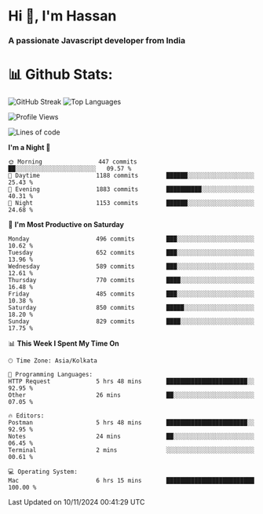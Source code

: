 # Hi 👋, I'm Hassan
### A passionate Javascript developer from India


# 📊 Github Stats:
![GitHub Streak](https://github-readme-streak-stats.herokuapp.com/?user=codeblooded47&theme=dracula&hide_border=false)
![Top Languages](https://github-readme-stats.vercel.app/api/top-langs/?username=codeblooded47&layout=compact&theme=dracula)



<!--START_SECTION:waka-->
![Profile Views](http://img.shields.io/badge/Profile%20Views-1-blue)

![Lines of code](https://img.shields.io/badge/From%20Hello%20World%20I%27ve%20Written-23.7%20million%20lines%20of%20code-blue)

**I'm a Night 🦉** 

```text
🌞 Morning                447 commits         ██░░░░░░░░░░░░░░░░░░░░░░░   09.57 % 
🌆 Daytime                1188 commits        ██████░░░░░░░░░░░░░░░░░░░   25.43 % 
🌃 Evening                1883 commits        ██████████░░░░░░░░░░░░░░░   40.31 % 
🌙 Night                  1153 commits        ██████░░░░░░░░░░░░░░░░░░░   24.68 % 
```
📅 **I'm Most Productive on Saturday** 

```text
Monday                   496 commits         ███░░░░░░░░░░░░░░░░░░░░░░   10.62 % 
Tuesday                  652 commits         ███░░░░░░░░░░░░░░░░░░░░░░   13.96 % 
Wednesday                589 commits         ███░░░░░░░░░░░░░░░░░░░░░░   12.61 % 
Thursday                 770 commits         ████░░░░░░░░░░░░░░░░░░░░░   16.48 % 
Friday                   485 commits         ███░░░░░░░░░░░░░░░░░░░░░░   10.38 % 
Saturday                 850 commits         █████░░░░░░░░░░░░░░░░░░░░   18.20 % 
Sunday                   829 commits         ████░░░░░░░░░░░░░░░░░░░░░   17.75 % 
```


📊 **This Week I Spent My Time On** 

```text
🕑︎ Time Zone: Asia/Kolkata

💬 Programming Languages: 
HTTP Request             5 hrs 48 mins       ███████████████████████░░   92.95 % 
Other                    26 mins             ██░░░░░░░░░░░░░░░░░░░░░░░   07.05 % 

🔥 Editors: 
Postman                  5 hrs 48 mins       ███████████████████████░░   92.95 % 
Notes                    24 mins             ██░░░░░░░░░░░░░░░░░░░░░░░   06.45 % 
Terminal                 2 mins              ░░░░░░░░░░░░░░░░░░░░░░░░░   00.61 % 

💻 Operating System: 
Mac                      6 hrs 15 mins       █████████████████████████   100.00 % 
```


 Last Updated on 10/11/2024 00:41:29 UTC
<!--END_SECTION:waka-->

